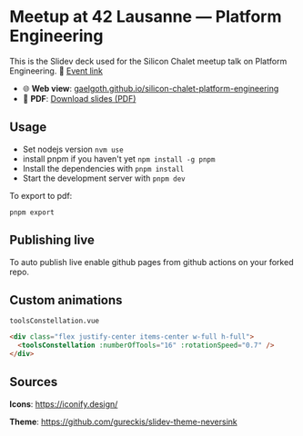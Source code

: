 # Meetup at 42 Lausanne — Platform Engineering

This is the Slidev deck used for the Silicon Chalet meetup talk on Platform Engineering.
📅 [Event link](https://www.meetup.com/silicon-chalet/events/306722286/?eventOrigin=group_upcoming_events)

- 🌐 **Web view**: [gaelgoth.github.io/silicon-chalet-platform-engineering](https://gaelgoth.github.io/silicon-chalet-platform-engineering)
- 📄 **PDF**: [Download slides (PDF)](/slides.pdf)


## Usage

- Set nodejs version `nvm use`
- install pnpm if you haven't yet `npm install -g pnpm`
- Install the dependencies with `pnpm install`
- Start the development server with `pnpm dev`

To export to pdf:

`pnpm export`

## Publishing live

To auto publish live enable github pages from github actions on your forked repo.


## Custom animations

`toolsConstellation.vue`

```html
<div class="flex justify-center items-center w-full h-full">
  <toolsConstellation :numberOfTools="16" :rotationSpeed="0.7" />
</div>
```



## Sources

**Icons**: https://iconify.design/

**Theme**: https://github.com/gureckis/slidev-theme-neversink